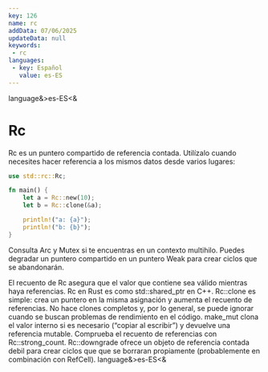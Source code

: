 ```yaml
---
key: 126
name: rc
addData: 07/06/2025
updateData: null
keywords: 
 - rc
languages:
 - key: Español
   value: es-ES
---
```

language&>es-ES<&
# Rc
Rc es un puntero compartido de referencia contada. Utilízalo cuando necesites hacer referencia a los mismos datos desde varios lugares:

```rust
use std::rc::Rc;

fn main() {
    let a = Rc::new(10);
    let b = Rc::clone(&a);

    println!("a: {a}");
    println!("b: {b}");
}
```

Consulta Arc y Mutex si te encuentras en un contexto multihilo.
Puedes degradar un puntero compartido en un puntero Weak para crear ciclos que se abandonarán.

El recuento de Rc asegura que el valor que contiene sea válido mientras haya referencias.
Rc en Rust es como std::shared_ptr en C++.
Rc::clone es simple: crea un puntero en la misma asignación y aumenta el recuento de referencias. No hace clones completos y, por lo general, se puede ignorar cuando se buscan problemas de rendimiento en el código.
make_mut clona el valor interno si es necesario (“copiar al escribir”) y devuelve una referencia mutable.
Comprueba el recuento de referencias con Rc::strong_count.
Rc::downgrade ofrece un objeto de referencia contada debil para crear ciclos que que se borraran propiamente (probablemente en combinación con
RefCell).
language&>es-ES<&
